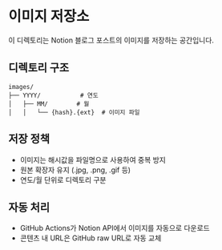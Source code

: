 # 이미지 저장소

이 디렉토리는 Notion 블로그 포스트의 이미지를 저장하는 공간입니다.

## 디렉토리 구조
```
images/
├── YYYY/           # 연도
│   ├── MM/        # 월
│   │   └── {hash}.{ext}  # 이미지 파일
```

## 저장 정책
- 이미지는 해시값을 파일명으로 사용하여 중복 방지
- 원본 확장자 유지 (.jpg, .png, .gif 등)
- 연도/월 단위로 디렉토리 구분

## 자동 처리
- GitHub Actions가 Notion API에서 이미지를 자동으로 다운로드
- 콘텐츠 내 URL은 GitHub raw URL로 자동 교체
